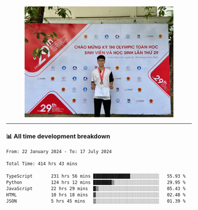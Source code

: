 <p align="center"><img src="asset/header.jpg" width="80%"/></p>

---
<!-- 
<details>
  <summary>📃 My Resume</summary>

### Education

- 📖 **Information Technology**\
📆 10/2021 - present\
📍 **Thang Long University** - Hoang Mai, Hanoi, Vietnam -->

<!-- ### Experience
- 👨‍💻 **Full Stack Web Intern**\
📆 09/2022 - 12/2023\
📍 **TECH 5S** -  Luu Huu Phuong, Phuong My Dinh I, Nam Tu Liem, Hanoi.


- 👨‍💻 **Full Stack Web Fresher**\
📆 1/2022 - 05/2023\
📍 **TECH 5S** -  Luu Huu Phuong, Phuong My Dinh I, Nam Tu Liem, Hanoi.

- 👨‍💻 **Frontend Web Fresher**\
📆 11/2023 - present\
📍 **White Neuron** -  Mau Luong, Ha Dong, Hanoi, Vietnam
</details> -->

### 📊 All time development breakdown

<!--START_SECTION:waka-->

```txt
From: 22 January 2024 - To: 17 July 2024

Total Time: 414 hrs 43 mins

TypeScript       231 hrs 56 mins ██████████████░░░░░░░░░░░   55.93 %
Python           124 hrs 12 mins ███████▒░░░░░░░░░░░░░░░░░   29.95 %
JavaScript       22 hrs 29 mins  █▒░░░░░░░░░░░░░░░░░░░░░░░   05.43 %
HTML             10 hrs 18 mins  ▓░░░░░░░░░░░░░░░░░░░░░░░░   02.48 %
JSON             5 hrs 45 mins   ▒░░░░░░░░░░░░░░░░░░░░░░░░   01.39 %
```

<!--END_SECTION:waka-->
